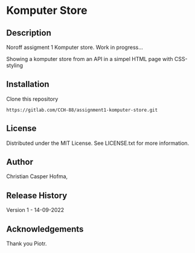 # Komputer Store

## Description

Noroff assigment 1 Komputer store. Work in progress...

Showing a komputer store from an API in a simpel HTML page with CSS-styling

## Installation 

Clone this repository

```
https://gitlab.com/CCH-88/assignment1-komputer-store.git
```

## License

Distributed under the MIT License. See LICENSE.txt for more information.

## Author
Christian Casper Hofma,


## Release History

Version 1 - 14-09-2022

## Acknowledgements

Thank you Piotr.
